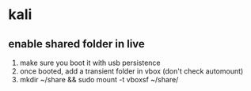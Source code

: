 # kali

## enable shared folder in live

1. make sure you boot it with usb persistence
2. once booted, add a transient folder in vbox (don't check automount)
3. mkdir ~/share && sudo mount -t vboxsf <host-folder-name> ~/share/
